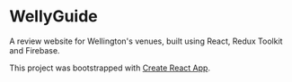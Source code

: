 # WellyGuide

A review website for Wellington's venues, built using React, Redux Toolkit and Firebase.

This project was bootstrapped with [Create React App](https://github.com/facebook/create-react-app).

